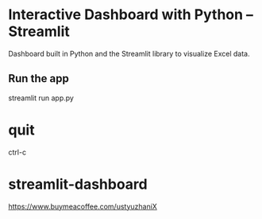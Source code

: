 
# Interactive Dashboard with Python – Streamlit

Dashboard built in Python and the Streamlit library to visualize Excel data.

## Run the app

streamlit run app.py

# quit
ctrl-c

# streamlit-dashboard



https://www.buymeacoffee.com/ustyuzhaniX
